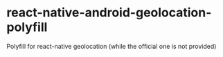 # react-native-android-geolocation-polyfill
Polyfill for react-native geolocation (while the official one is not provided)
